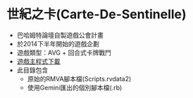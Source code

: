 世紀之卡(Carte-De-Sentinelle)
=====
- 巴哈姆特論壇自製遊戲公會計畫
- 於2014下半年開始的遊戲企劃
- 遊戲類型：AVG + 回合式卡牌戰鬥
- [遊戲主程式下載](https://url.fit/Xfmy8)
- 此目錄包含
  - 原始的RMVA腳本檔(Scripts.rvdata2)
  - 使用Gemini匯出的個別腳本檔(.rb)
